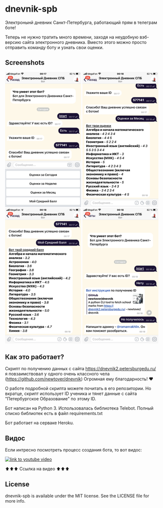 # dnevnik-spb

Электронынй дневник Санкт-Петербурга, работающий прям в телеграм боте!

Теперь не нужно тратить много времени, заходя на неудобную вэб-версию сайта электронного дневника. Вместо этого можно просто отправить команду боту и узнать свои оценки.

## Screenshots
<p float="left">
  <img src="/1.PNG" width="250"/>
  <img src="/2.PNG" width="250"/>
  <img src="/3.PNG" width="250"/>
  <img src="/4.PNG" width="250"/>
</p>

## Как это работает?
Скрипт по получению данных с сайта https://dnevnik2.petersburgedu.ru/ я повзаимствовал у одного очень классного чела (https://github.com/newtover/dnevnik)
Огромная ему благодарность! ❤️

О работе подробной скрипта можете почитать в его репозитории. Но вкратце, скрипт использует ID ученика и тянет данные с сайта "Петербургское Образование" по этому ID.

Бот написан на Python 3. Использовалась библиотека Telebot.
Полный списко библиотек есть в файл requirements.txt

Бот работает на серваке Heroku.

## Видос

Если интресно посмотреть процесс создания бота, то вот видос:

[![link to youtube video](https://i.imgur.com/jWIHX6b.jpg)](https://www.youtube.com/watch?v=ancElXQgOzY&t=1s "ссылка на видео")

⬆️⬆️⬆️ Ссылка на видео ⬆️⬆️⬆️

## License
dnevnik-spb is available under the MIT license. See the LICENSE file for more info.
